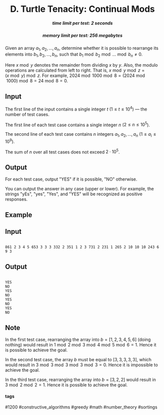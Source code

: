 <h1 style='text-align: center;'> D. Turtle Tenacity: Continual Mods</h1>

<h5 style='text-align: center;'>time limit per test: 2 seconds</h5>
<h5 style='text-align: center;'>memory limit per test: 256 megabytes</h5>

Given an array $a_1, a_2, \ldots, a_n$, determine whether it is possible to rearrange its elements into $b_1, b_2, \ldots, b_n$, such that $b_1 \bmod b_2 \bmod \ldots \bmod b_n \neq 0$.

Here $x \bmod y$ denotes the remainder from dividing $x$ by $y$. Also, the modulo operations are calculated from left to right. That is, $x \bmod y \bmod z = (x \bmod y) \bmod z$. For example, $2024 \bmod 1000 \bmod 8 = (2024 \bmod 1000) \bmod 8 = 24 \bmod 8 = 0$.

## Input

The first line of the input contains a single integer $t$ ($1 \le t \le 10^4$) — the number of test cases.

The first line of each test case contains a single integer $n$ ($2 \le n \le 10^5$).

The second line of each test case contains $n$ integers $a_1, a_2, \ldots, a_n$ ($1 \le a_i \le 10^9$).

The sum of $n$ over all test cases does not exceed $2 \cdot 10^5$.

## Output

For each test case, output "YES" if it is possible, "NO" otherwise.

You can output the answer in any case (upper or lower). For example, the strings "yEs", "yes", "Yes", and "YES" will be recognized as positive responses.

## Example

## Input


```

861 2 3 4 5 653 3 3 3 332 2 351 1 2 3 731 2 231 1 265 2 10 10 10 243 6 9 3
```
## Output


```

YES
NO
YES
NO
YES
NO
YES
NO

```
## Note

In the first test case, rearranging the array into $b = [1, 2, 3, 4, 5, 6]$ (doing nothing) would result in $1 \bmod 2 \bmod 3 \bmod 4 \bmod 5 \bmod 6 = 1$. Hence it is possible to achieve the goal.

In the second test case, the array $b$ must be equal to $[3, 3, 3, 3, 3]$, which would result in $3 \bmod 3 \bmod 3 \bmod 3 \bmod 3 = 0$. Hence it is impossible to achieve the goal.

In the third test case, rearranging the array into $b = [3, 2, 2]$ would result in $3 \bmod 2 \bmod 2 = 1$. Hence it is possible to achieve the goal.



#### tags 

#1200 #constructive_algorithms #greedy #math #number_theory #sortings 